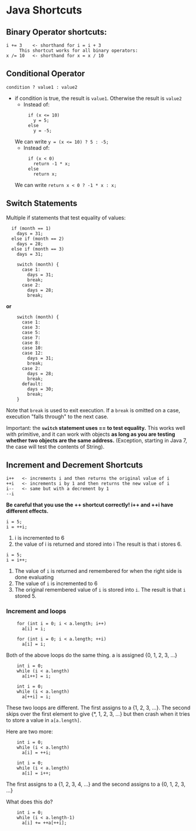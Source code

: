 # Java Shortcuts

## Binary Operator shortcuts:
```
i += 3    <- shorthand for i = i + 3
     This shortcut works for all binary operators:
x /= 10   <- shorthand for x = x / 10
```

## Conditional Operator
`condition ? value1 : value2`
* if condition is true, the result is `value1`.  Otherwise the result is `value2`
  * Instead of:
  ```
  	   if (x <= 10)
  	     y = 5;
  	   else
  	     y = -5;
  ```
  	We can write
  	    `y = (x <= 10) ? 5 : -5;`
  * Instead of:
  ```
	   if (x < 0)
	     return -1 * x;
	   else
	     return x;
  ```
	We can write
	   `return x < 0 ? -1 * x : x;`

## Switch Statements
Multiple if statements that test equality of values:
```
  if (month == 1)
    days = 31;
  else if (month == 2)
    days = 28;
  else if (month == 3)
    days = 31;
```

```
	switch (month) {
	  case 1:
	    days = 31;
	    break;
	  case 2:
	    days = 28;
	    break;
```
__or__
```
	switch (month) {
	  case 1:
	  case 3:
	  case 5:
	  case 7:
	  case 8:
	  case 10:
	  case 12:
	    days = 31;
	    break;
	  case 2:
	    days = 28;
	    break;
	  default:
	    days = 30;
	    break;
	}
```

Note that `break` is used to exit execution.  If a `break` is omitted on a case, execution "falls through" to the next case.

Important: the __`switch` statement uses == to test equality.__  This works well with primitive, and it can work with objects __as long as you are testing whether two objects are the same address.__ (Exception, starting in Java 7, the case will test the contents of String).

## Increment and Decrement Shortcuts
```
i++   <- increments i and then returns the original value of i
++i   <- increments i by 1 and then returns the new value of i
i--   <- same but with a decrement by 1
--i
```

__Be careful that you use the ++ shortcut correctly!  i++ and ++i have different effects.__
```
i = 5;
i = ++i;
```
1. i is incremented to 6
2. the value of i is returned and stored into i
The result is that i stores 6.

```
i = 5;
i = i++;
```
1. The value of `i` is returned and remembered for when the right side is done evaluating
2. The value of `i` is incremented to 6
3. The original remembered value of `i` is stored into `i`. The result is that `i` stored 5.

### Increment and loops
```
	for (int i = 0; i < a.length; i++)
	  a[i] = i;

	for (int i = 0; i < a.length; ++i)
	  a[i] = i;
```

Both of the above loops do the same thing. a is assigned {0, 1, 2, 3, ...}

```
	int i = 0;
	while (i < a.length)
	  a[i++] = i;

 	int i = 0;
	while (i < a.length)
	  a[++i] = i;
```
These two loops are different.  The first assigns to a {1, 2, 3, ...}.  The second skips over the first element to give {*, 1, 2, 3, ...} but then crash when it tries to store a value in `a[a.length]`.

Here are two more:
```
	int i = 0;
	while (i < a.length)
	  a[i] = ++i;

	int i = 0;
	while (i < a.length)
	  a[i] = i++;
```
The first assigns to a {1, 2, 3, 4, ...} and the second assigns to a {0, 1, 2, 3, ...}

What does this do?
```
	int i = 0;
	while (i < a.length-1)
	  a[i] += ++a[++i];
```
